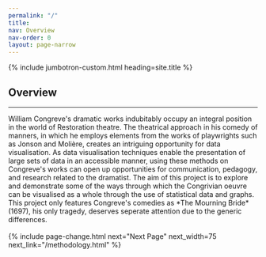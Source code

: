 ```yaml
---
permalink: "/"
title:
nav: Overview
nav-order: 0
layout: page-narrow
---
```


{% include jumbotron-custom.html heading=site.title %}

## **Overview**
<hr/>
William Congreve's dramatic works indubitably occupy an integral position in the world of Restoration theatre. The theatrical approach in his comedy of manners, in which he employs elements from the works of playwrights such as Jonson and Molière, creates an intriguing opportunity for data visualisation. As data visualisation techniques enable the presentation of large sets of data in an accessible manner, using these methods on Congreve's works can open up opportunities for communication, pedagogy, and research related to the dramatist. The aim of this project is to explore and demonstrate some of the ways through which the Congrivian oeuvre can be visualised as a whole through the use of statistical data and graphs. This project only features Congreve's comedies as *The Mourning Bride* (1697), his only tragedy, deserves seperate attention due to the generic differences.
<br/>
<br/>
{% include page-change.html next="Next Page" next_width=75 next_link="/methodology.html" %}
